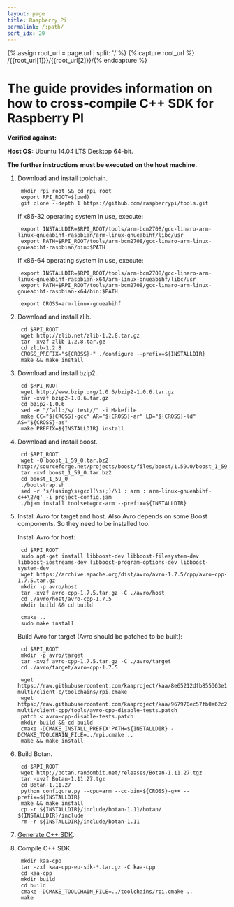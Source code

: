 ```yaml
---
layout: page
title: Raspberry Pi
permalink: /:path/
sort_idx: 20
---
```


{% assign root_url = page.url | split: '/'%}
{% capture root_url  %} /{{root_url[1]}}/{{root_url[2]}}/{% endcapture %}

# The guide provides information on how to cross-compile C++ SDK for Raspberry PI

**Verified against:**

**Host OS:** Ubuntu 14.04 LTS Desktop 64-bit.

**The further instructions must be executed on the host machine.**

1. Download and install toolchain.

        mkdir rpi_root && cd rpi_root
        export RPI_ROOT=$(pwd)
        git clone --depth 1 https://github.com/raspberrypi/tools.git

    If x86-32 operating system in use, execute:

        export INSTALLDIR=$RPI_ROOT/tools/arm-bcm2708/gcc-linaro-arm-linux-gnueabihf-raspbian/arm-linux-gnueabihf/libc/usr
        export PATH=$RPI_ROOT/tools/arm-bcm2708/gcc-linaro-arm-linux-gnueabihf-raspbian/bin:$PATH

    If x86-64 operating system in use, execute:

        export INSTALLDIR=$RPI_ROOT/tools/arm-bcm2708/gcc-linaro-arm-linux-gnueabihf-raspbian-x64/arm-linux-gnueabihf/libc/usr
        export PATH=$RPI_ROOT/tools/arm-bcm2708/gcc-linaro-arm-linux-gnueabihf-raspbian-x64/bin:$PATH

        export CROSS=arm-linux-gnueabihf

2. Download and install zlib.

        cd $RPI_ROOT
        wget http://zlib.net/zlib-1.2.8.tar.gz
        tar -xvzf zlib-1.2.8.tar.gz
        cd zlib-1.2.8
        CROSS_PREFIX="${CROSS}-" ./configure --prefix=${INSTALLDIR}
        make && make install

3. Download and install bzip2.

        cd $RPI_ROOT
        wget http://www.bzip.org/1.0.6/bzip2-1.0.6.tar.gz
        tar -xvzf bzip2-1.0.6.tar.gz
        cd bzip2-1.0.6
        sed -e "/^all:/s/ test//" -i Makefile
        make CC="${CROSS}-gcc" AR="${CROSS}-ar" LD="${CROSS}-ld" AS="${CROSS}-as"
        make PREFIX=${INSTALLDIR} install

4. Download and install boost.

        cd $RPI_ROOT
        wget -O boost_1_59_0.tar.bz2 http://sourceforge.net/projects/boost/files/boost/1.59.0/boost_1_59_0.tar.bz2/download
        tar -xvf boost_1_59_0.tar.bz2
        cd boost_1_59_0
        ./bootstrap.sh
        sed -r 's/(using\s+gcc)(\s+;)/\1 : arm : arm-linux-gnueabihf-c++\2/g' -i project-config.jam
        ./bjam install toolset=gcc-arm --prefix=${INSTALLDIR}

5. Install Avro for target and host. Also Avro depends on some Boost components. So they need to be installed too.

    Install Avro for host:

        cd $RPI_ROOT
        sudo apt-get install libboost-dev libboost-filesystem-dev libboost-iostreams-dev libboost-program-options-dev libboost-system-dev
        wget https://archive.apache.org/dist/avro/avro-1.7.5/cpp/avro-cpp-1.7.5.tar.gz
        mkdir -p avro/host
        tar -xvzf avro-cpp-1.7.5.tar.gz -C ./avro/host
        cd ./avro/host/avro-cpp-1.7.5
        mkdir build && cd build

        cmake ..
        sudo make install

    Build Avro for target (Avro should be patched to be built):

        cd $RPI_ROOT
        mkdir -p avro/target
        tar -xvzf avro-cpp-1.7.5.tar.gz -C ./avro/target
        cd ./avro/target/avro-cpp-1.7.5

        wget https://raw.githubusercontent.com/kaaproject/kaa/8e65212dfb855363e1a8977d4053041c80d785c7/client/client-multi/client-c/toolchains/rpi.cmake
        wget https://raw.githubusercontent.com/kaaproject/kaa/967970ec57fb0a62c23ffe573385bf0d0299d977/client/client-multi/client-cpp/tools/avro-cpp-disable-tests.patch
        patch < avro-cpp-disable-tests.patch
        mkdir build && cd build
        cmake -DCMAKE_INSTALL_PREFIX:PATH=${INSTALLDIR} -DCMAKE_TOOLCHAIN_FILE=../rpi.cmake ..
        make && make install

6. Build Botan.

        cd $RPI_ROOT
        wget http://botan.randombit.net/releases/Botan-1.11.27.tgz
        tar -xvzf Botan-1.11.27.tgz
        cd Botan-1.11.27
        python configure.py --cpu=arm --cc-bin=${CROSS}-g++ --prefix=${INSTALLDIR}
        make && make install
        cp -r ${INSTALLDIR}/include/botan-1.11/botan/ ${INSTALLDIR}/include
        rm -r ${INSTALLDIR}/include/botan-1.11

7. [Generate C++ SDK]({{root_url}}/Administration-guide/Tenants-and-applications-management/#generating-endpoint-sdk).
8. Compile C++ SDK.

        mkdir kaa-cpp
        tar -zxf kaa-cpp-ep-sdk-*.tar.gz -C kaa-cpp
        cd kaa-cpp
        mkdir build
        cd build
        cmake -DCMAKE_TOOLCHAIN_FILE=../toolchains/rpi.cmake ..
        make
